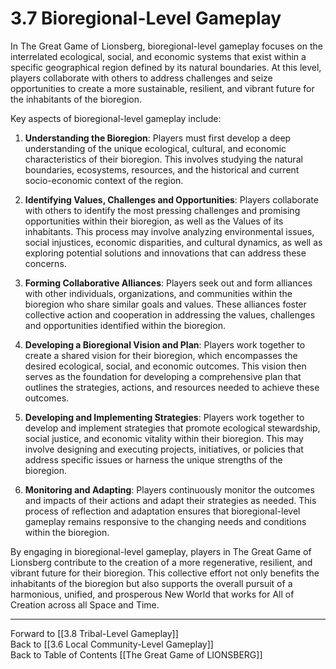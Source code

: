 # 3.7 Bioregional-Level Gameplay

In The Great Game of Lionsberg, bioregional-level gameplay focuses on the interrelated ecological, social, and economic systems that exist within a specific geographical region defined by its natural boundaries. At this level, players collaborate with others to address challenges and seize opportunities to create a more sustainable, resilient, and vibrant future for the inhabitants of the bioregion.

Key aspects of bioregional-level gameplay include:

1.  **Understanding the Bioregion**: Players must first develop a deep understanding of the unique ecological, cultural, and economic characteristics of their bioregion. This involves studying the natural boundaries, ecosystems, resources, and the historical and current socio-economic context of the region.
    
2.  **Identifying Values, Challenges and Opportunities**: Players collaborate with others to identify the most pressing challenges and promising opportunities within their bioregion, as well as the Values of its inhabitants. This process may involve analyzing environmental issues, social injustices, economic disparities, and cultural dynamics, as well as exploring potential solutions and innovations that can address these concerns.
    
3.  **Forming Collaborative Alliances**: Players seek out and form alliances with other individuals, organizations, and communities within the bioregion who share similar goals and values. These alliances foster collective action and cooperation in addressing the values, challenges and opportunities identified within the bioregion.
    
4.  **Developing a Bioregional Vision and Plan**: Players work together to create a shared vision for their bioregion, which encompasses the desired ecological, social, and economic outcomes. This vision then serves as the foundation for developing a comprehensive plan that outlines the strategies, actions, and resources needed to achieve these outcomes.
    
5.  **Developing and Implementing Strategies**: Players work together to develop and implement strategies that promote ecological stewardship, social justice, and economic vitality within their bioregion. This may involve designing and executing projects, initiatives, or policies that address specific issues or harness the unique strengths of the bioregion.
    
6.  **Monitoring and Adapting**: Players continuously monitor the outcomes and impacts of their actions and adapt their strategies as needed. This process of reflection and adaptation ensures that bioregional-level gameplay remains responsive to the changing needs and conditions within the bioregion.
    

By engaging in bioregional-level gameplay, players in The Great Game of Lionsberg contribute to the creation of a more regenerative, resilient, and vibrant future for their bioregion. This collective effort not only benefits the inhabitants of the bioregion but also supports the overall pursuit of a harmonious, unified, and prosperous New World that works for All of Creation across all Space and Time.

____

Forward to [[3.8 Tribal-Level Gameplay]]    
Back to [[3.6 Local Community-Level Gameplay]]  
Back to Table of Contents [[The Great Game of LIONSBERG]]  